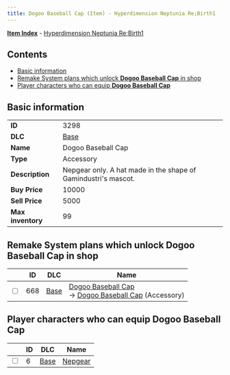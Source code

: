 ```yaml
---
title: Dogoo Baseball Cap (Item) - Hyperdimension Neptunia Re;Birth1
---
```


[**Item Index**](/neptunia/rb1/item/index.html) - [Hyperdimension Neptunia Re;Birth1](/neptunia/rb1)

## Contents

- [Basic information](#basic-information)
- [Remake System plans which unlock **Dogoo Baseball Cap** in shop](#remake-system-plans-which-unlock-dogoo-baseball-cap-in-shop)
- [Player characters who can equip **Dogoo Baseball Cap**](#player-characters-who-can-equip-dogoo-baseball-cap)
## Basic information

|   |   |
| -- | -- |
| **ID** | 3298 |
| **DLC** | [Base](/neptunia/rb1/dlc/1-base.html) |
| **Name** | Dogoo Baseball Cap |
| **Type** | Accessory |
| **Description** | Nepgear only. A hat made in the shape of Gamindustri's mascot. |
| **Buy Price** | 10000 |
| **Sell Price** | 5000 |
| **Max inventory** | 99 |


## Remake System plans which unlock **Dogoo Baseball Cap** in shop

|    | ID | DLC | Name |
| -- | -- | --- | ---- |
| <input type="checkbox" id="rb1-remake-1-668" class="trackbox" /> | 668 | [Base](/neptunia/rb1/dlc/1-base.html) | [Dogoo Baseball Cap](/neptunia/rb1/remake/1-668-dogoo-baseball-cap.html)<br /> → [Dogoo Baseball Cap](/neptunia/rb1/item/1-3298-dogoo-baseball-cap.html) (Accessory) |


## Player characters who can equip **Dogoo Baseball Cap**

|    | ID | DLC | Name |
| -- | -- | --- | ---- |
| <input type="checkbox" id="rb1-player-1-6" class="trackbox" /> | 6 | [Base](/neptunia/rb1/dlc/1-base.html) | [Nepgear](/neptunia/rb1/player/1-6-nepgear.html) |
